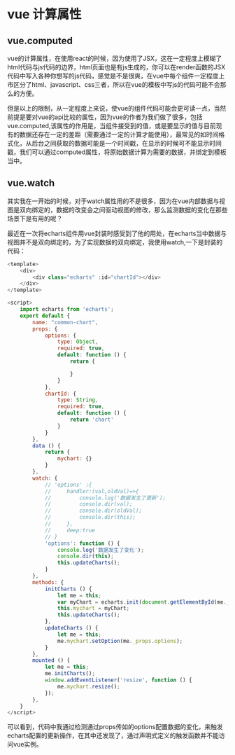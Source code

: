 # vue 计算属性

## vue.computed

vue的计算属性，在使用react的时候，因为使用了JSX，这在一定程度上模糊了html代码与js代码的边界，html页面也是有js生成的，你可以在render函数的JSX代码中写入各种你想写的js代码，感觉是不是很爽，在vue中每个组件一定程度上市区分了html、javascript、css三者，所以在vue的模板中写js的代码可能不会那么的方便。

但是以上的限制，从一定程度上来说，使vue的组件代码可能会更可读一点，当然前提是要对vue的api比较的属性，因为vue的作者为我们做了很多，包括vue.computed,该属性的作用是，当组件接受到的值，或是要显示的值与目前现有的数据还存在一定的差距（需要通过一定的计算才能使用），最常见的如时间格式化，从后台之间获取的数据可能是一个时间戳，在显示的时候可不能显示时间戳，我们可以通过computed属性，将原始数据计算为需要的数据，并绑定到模板当中。

## vue.watch

其实我在一开始的时候，对于watch属性用的不是很多，因为在vue内部数据与视图是双向绑定的，数据的改变会之间驱动视图的修改，那么监测数据的变化在那些场景下是有用的呢？

最近在一次将echarts组件用vue封装时感受到了他的用处，在echarts当中数据与视图并不是双向绑定的，为了实现数据的双向绑定，我使用watch,一下是封装的代码：

```javascript
<template>
    <div>
        <div class="echarts" :id="chartId"></div>
    </div>
</template>

<script>
    import echarts from 'echarts';
    export default {
        name: "common-chart",
        props: {
            options: {
                type: Object,
                required: true,
                default: function () {
                    return {

                    }
                }
            },
            chartId: {
                type: String,
                required: true,
                default: function () {
                    return 'chart'
                }
            }
        },
        data () {
            return {
                mychart: {}
            }
        },
        watch: {
            // 'options' :{
            //     handler:(val,oldVal)=>{
            //         console.log('数据发生了更新');
            //         console.dir(val);
            //         console.dir(oldVal);
            //         console.dir(this);
            //     },
            //     deep:true
            // }
            'options': function () {
                console.log('数据发生了变化');
                console.dir(this);
                this.updateCharts();
            }
        },
        methods: {
            initCharts () {
                let me = this;
                var myChart = echarts.init(document.getElementById(me._props.chartId));
                this.mychart = myChart;
                this.updateCharts();
            },
            updateCharts () {
                let me = this;
                me.mychart.setOption(me._props.options);
            }
        },
        mounted () {
            let me = this;
            me.initCharts();
            window.addEventListener('resize', function () {
                me.mychart.resize();
            });
        },
    }
</script>
```

可以看到，代码中我通过检测通过props传如的options配置数据的变化，来触发echarts配置的更新操作，在其中还发现了，通过声明式定义的触发函数并不能访问vue实例。

